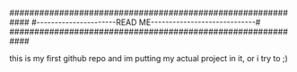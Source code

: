 ############################################################
#----------------------READ ME-----------------------------#
############################################################

this is my first github repo and im putting my actual project 
in it, or i try to ;)

